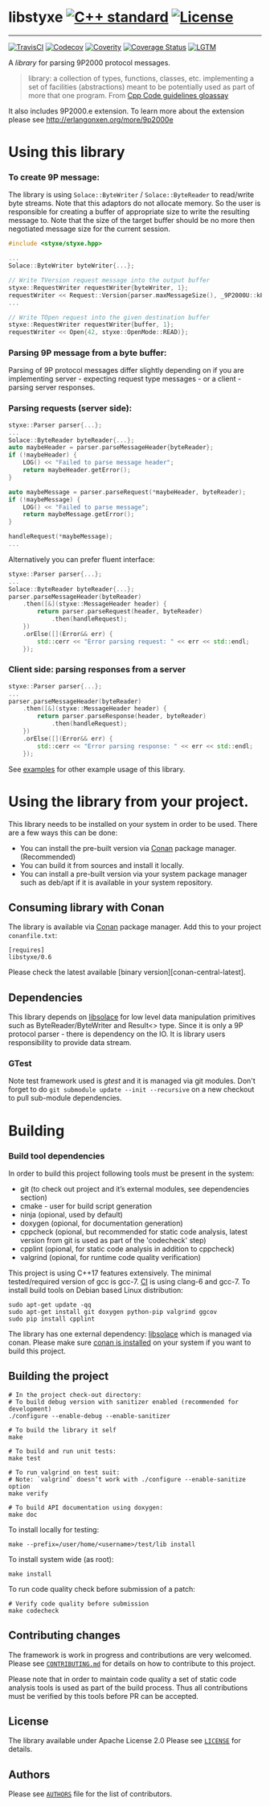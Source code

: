 # libstyxe [![C++ standard][c++-standard-shield]][c++-standard-link] [![License][license-shield]][license-link]
---
[![TravisCI][travis-shield]][travis-link]
[![Codecov][codecov-shield]][codecov-link]
[![Coverity][coverity-shield]][coverity-link]
[![Coverage Status][coveralls-shield]][coveralls-link]
[![LGTM][LGTM-shield]][LGTM-link]


[c++-standard-shield]: https://img.shields.io/badge/c%2B%2B-17%2F20-blue
[c++-standard-link]: https://en.wikipedia.org/wiki/C%2B%2B#Standardization
[license-shield]: https://img.shields.io/badge/License-Apache%202.0-blue.svg
[license-link]: https://opensource.org/licenses/Apache-2.0
[travis-shield]: https://travis-ci.org/abbyssoul/libstyxe.png?branch=master
[travis-link]: https://travis-ci.org/abbyssoul/libstyxe
[codecov-shield]: https://codecov.io/gh/abbyssoul/libstyxe/branch/master/graph/badge.svg
[codecov-link]: https://codecov.io/gh/abbyssoul/libstyxe
[coverity-shield]: https://scan.coverity.com/projects/18800/badge.svg
[coverity-link]: https://scan.coverity.com/projects/abbyssoul-libstyxe
[coveralls-shield]: https://coveralls.io/repos/github/abbyssoul/libstyxe/badge.svg?branch=master
[coveralls-link]: https://coveralls.io/github/abbyssoul/libstyxe?branch=master
[LGTM-shield]: https://img.shields.io/lgtm/grade/cpp/github/abbyssoul/libstyxe.svg
[LGTM-link]: https://lgtm.com/projects/g/abbyssoul/libstyxe/alerts/


A _library_ for parsing 9P2000 protocol messages.
> library: a collection of types, functions, classes, etc. implementing a set of facilities (abstractions) meant to be potentially used as part of more that one program. From [Cpp Code guidelines gloassay](http://isocpp.github.io/CppCoreGuidelines/CppCoreGuidelines#glossary)

It also includes 9P2000.e extension. To learn more about the extension please see http://erlangonxen.org/more/9p2000e

# Using this library

### To create 9P message:
The library is using `Solace::ByteWriter` / `Solace::ByteReader` to read/write byte streams.
Note that this adaptors do not allocate memory. So the user is responsible for creating a
buffer of appropriate size to write the resulting message to.
Note that the size of the target buffer should be no more then negotiated message size for the current session.


```C++
#include <styxe/styxe.hpp>

...
Solace::ByteWriter byteWriter{...};

// Write TVersion request message into the output buffer
styxe::RequestWriter requestWriter{byteWriter, 1};
requestWriter << Request::Version{parser.maxMessageSize(), _9P2000U::kProtocolVersion}
...

// Write TOpen request into the given destination buffer
styxe::RequestWriter requestWriter{buffer, 1};
requestWriter << Open{42, styxe::OpenMode::READ)};
```

### Parsing 9P message from a byte buffer:
Parsing of 9P protocol messages differ slightly depending on if you are implementing server - expecting request type messages - or a client - parsing server responses.

### Parsing requests (server side):
```C++
styxe::Parser parser{...};
...
Solace::ByteReader byteReader{...};
auto maybeHeader = parser.parseMessageHeader{byteReader};
if (!maybeHeader) {
    LOG() << "Failed to parse message header";
    return maybeHeader.getError();
}

auto maybeMessage = parser.parseRequest(*maybeHeader, byteReader);
if (!maybeMessage) {
    LOG() << "Failed to parse message";
    return maybeMessage.getError();
}

handleRequest(*maybeMessage);
...
```

Alternatively you can prefer fluent interface:
```c++
styxe::Parser parser{...};
...
Solace::ByteReader byteReader{...};
parser.parseMessageHeader(byteReader)
    .then([&](styxe::MessageHeader header) {
        return parser.parseRequest(header, byteReader)
            .then(handleRequest);
    })
    .orElse([](Error&& err) {
        std::cerr << "Error parsing request: " << err << std::endl;
    });
```

### Client side: parsing responses from a server
```c++
styxe::Parser parser{...};
...
parser.parseMessageHeader(byteReader)
    .then([&](styxe::MessageHeader header) {
        return parser.parseResponse(header, byteReader)
            .then(handleRequest);
    })
    .orElse([](Error&& err) {
        std::cerr << "Error parsing response: " << err << std::endl;
    });
```

See [examples](docs/examples.md) for other example usage of this library.

# Using the library from your project.
This library needs to be installed on your system in order to be used. There are a few ways this can be done:
 - You can install the pre-built version via [Conan](https://conan.io/) package manager. (Recommended)
 - You can build it from sources and install it locally.
 - You can install a pre-built version via your system package manager such as deb/apt if it is available in your system repository.

## Consuming library with Conan
The library is available via [Conan](https://conan.io/) package manager. Add this to your project `conanfile.txt`:
```
[requires]
libstyxe/0.6
```

Please check the latest available [binary version][conan-central-latest].


## Dependencies
This library depends on [libsolace](https://github.com/abbyssoul/libsolace) for low level data manipulation primitives
such as ByteReader/ByteWriter and Result<> type.
Since it is only a 9P protocol parser - there is dependency on the IO. It is library users responsibility to provide data stream.

### GTest
Note test framework used is *gtest* and it is managed via git modules.
Don't forget to do `git submodule update --init --recursive` on a new checkout to pull sub-module dependencies.



# Building

### Build tool dependencies
In order to build this project following tools must be present in the system:
* git (to check out project and it’s external modules, see dependencies section)
* cmake - user for build script generation
* ninja (opional, used by default)
* doxygen (opional, for documentation generation)
* cppcheck (opional, but recommended for static code analysis, latest version from git is used as part of the 'codecheck' step)
* cpplint (opional, for static code analysis in addition to cppcheck)
* valgrind (opional, for runtime code quality verification)

This project is using C++17 features extensively. The minimal tested/required version of gcc is gcc-7.
[CI](https://travis-ci.org/abbyssoul/libstyxe) is using clang-6 and gcc-7.
To install build tools on Debian based Linux distribution:
```shell
sudo apt-get update -qq
sudo apt-get install git doxygen python-pip valgrind ggcov
sudo pip install cpplint
```

The library has one external dependency: [libsolace](https://github.com/abbyssoul/libsolace)  which is managed via conan.
Please make sure [conan is installed](https://docs.conan.io/en/latest/installation.html) on your system if you want to build this project.

## Building the project
```shell
# In the project check-out directory:
# To build debug version with sanitizer enabled (recommended for development)
./configure --enable-debug --enable-sanitizer

# To build the library it self
make

# To build and run unit tests:
make test

# To run valgrind on test suit:
# Note: `valgrind` doesn’t work with ./configure --enable-sanitize option
make verify

# To build API documentation using doxygen:
make doc
```

To install locally for testing:
```shell
make --prefix=/user/home/<username>/test/lib install
```
To install system wide (as root):
```shell
make install
```
To run code quality check before submission of a patch:
```shell
# Verify code quality before submission
make codecheck
```


## Contributing changes
The framework is work in progress and contributions are very welcomed.
Please see  [`CONTRIBUTING.md`](CONTRIBUTING.md) for details on how to contribute to
this project.

Please note that in order to maintain code quality a set of static code analysis tools is used as part of the build process.
Thus all contributions must be verified by this tools before PR can be accepted.


## License
The library available under Apache License 2.0
Please see [`LICENSE`](LICENSE) for details.


## Authors
Please see [`AUTHORS`](AUTHORS) file for the list of contributors.
